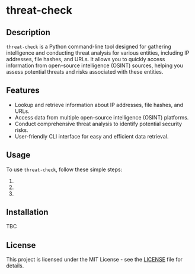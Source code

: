 # threat-check

## Description

`threat-check` is a Python command-line tool designed for gathering intelligence and conducting threat analysis for various entities, including IP addresses, file hashes, and URLs. It allows you to quickly access information from open-source intelligence (OSINT) sources, helping you assess potential threats and risks associated with these entities.

## Features

- Lookup and retrieve information about IP addresses, file hashes, and URLs.
- Access data from multiple open-source intelligence (OSINT) platforms.
- Conduct comprehensive threat analysis to identify potential security risks.
- User-friendly CLI interface for easy and efficient data retrieval.

## Usage

To use `threat-check`, follow these simple steps:

1. 

2. 

3. 

## Installation

TBC

## License

This project is licensed under the MIT License - see the [LICENSE](LICENSE) file for details.

